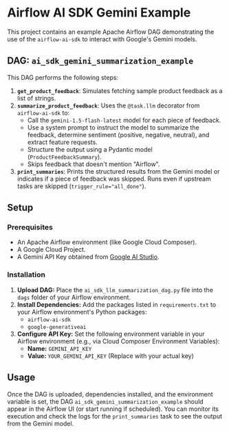 # Airflow AI SDK Gemini Example

This project contains an example Apache Airflow DAG demonstrating the use of the `airflow-ai-sdk` to interact with Google's Gemini models.

## DAG: `ai_sdk_gemini_summarization_example`

This DAG performs the following steps:

1.  **`get_product_feedback`**: Simulates fetching sample product feedback as a list of strings.
2.  **`summarize_product_feedback`**: Uses the `@task.llm` decorator from `airflow-ai-sdk` to:
    *   Call the `gemini-1.5-flash-latest` model for each piece of feedback.
    *   Use a system prompt to instruct the model to summarize the feedback, determine sentiment (positive, negative, neutral), and extract feature requests.
    *   Structure the output using a Pydantic model (`ProductFeedbackSummary`).
    *   Skips feedback that doesn't mention "Airflow".
3.  **`print_summaries`**: Prints the structured results from the Gemini model or indicates if a piece of feedback was skipped. Runs even if upstream tasks are skipped (`trigger_rule="all_done"`).

## Setup

### Prerequisites

*   An Apache Airflow environment (like Google Cloud Composer).
*   A Google Cloud Project.
*   A Gemini API Key obtained from [Google AI Studio](https://aistudio.google.com/).

### Installation

1.  **Upload DAG:** Place the `ai_sdk_llm_summarization_dag.py` file into the `dags` folder of your Airflow environment.
2.  **Install Dependencies:** Add the packages listed in `requirements.txt` to your Airflow environment's Python packages:
    *   `airflow-ai-sdk`
    *   `google-generativeai`
3.  **Configure API Key:** Set the following environment variable in your Airflow environment (e.g., via Cloud Composer Environment Variables):
    *   **Name:** `GEMINI_API_KEY`
    *   **Value:** `YOUR_GEMINI_API_KEY` (Replace with your actual key)

## Usage

Once the DAG is uploaded, dependencies installed, and the environment variable is set, the DAG `ai_sdk_gemini_summarization_example` should appear in the Airflow UI (or start running if scheduled). You can monitor its execution and check the logs for the `print_summaries` task to see the output from the Gemini model. 